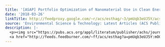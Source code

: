 ```yaml
---
title: '[ASAP] Portfolio Optimization of Nanomaterial Use in Clean Energy Technologies'
date: '2018-03-26'
linkTitle: http://feedproxy.google.com/~r/acs/esthag/~3/pmUqb3eUJ5Y/acs.est.7b04912
source: 'Environmental Science & Technology: Latest Articles (ACS Publications)'
description: |-
  <p><img src="https://pubs.acs.org/appl/literatum/publisher/achs/journals/content/esthag/0/esthag.ahead-of-print/acs.est.7b04912/20180326/images/medium/es-2017-049126_0006.gif" alt="TOC Graphic"/></p><div><cite>Environmental Science & Technology</cite></div><div>DOI: 10.1021/acs.est.7b04912</div><div class="feedflare">
  <a href="http://feeds.feedburner.com/~ff/acs/esthag?a=pmUqb3eUJ5Y:mOCBCItkLSA:yIl2AUoC8zA"><img src="http://feeds.feedburner.com/~ff/acs/esthag?d=yIl2AUoC8zA" border="0"></img></a>
---
```

